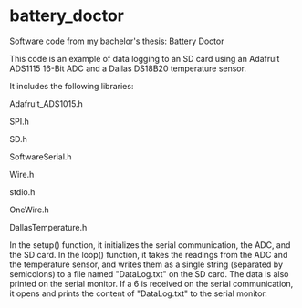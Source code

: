 # battery_doctor
Software code from my bachelor's thesis: Battery Doctor

This code is an example of data logging to an SD card using an Adafruit ADS1115 16-Bit ADC and a Dallas DS18B20 temperature sensor.

It includes the following libraries:

Adafruit_ADS1015.h

SPI.h

SD.h

SoftwareSerial.h

Wire.h

stdio.h

OneWire.h

DallasTemperature.h

In the setup() function, it initializes the serial communication, the ADC, and the SD card. In the loop() function, it takes the readings from the ADC and the temperature sensor, and writes them as a single string (separated by semicolons) to a file named "DataLog.txt" on the SD card. The data is also printed on the serial monitor. If a 6 is received on the serial communication, it opens and prints the content of "DataLog.txt" to the serial monitor.
